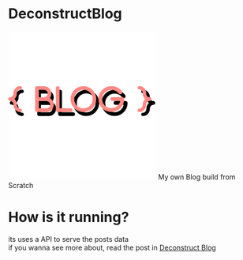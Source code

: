 # DeconstructBlog
<img src="https://github.com/WasixXD/DeconstructBlog/blob/main/public/logo.png" width="300px" >
My own Blog build from Scratch

# How is it running?
its uses a API to serve the posts data
<br>
if you wanna see more about, read the post in [Deconstruct Blog](http://deconstructblog.herokuapp.com)
